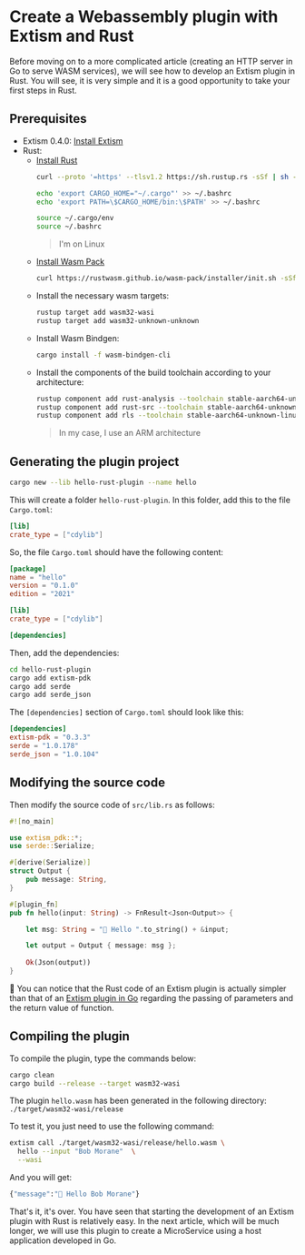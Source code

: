 # Create a Webassembly plugin with Extism and Rust

Before moving on to a more complicated article (creating an HTTP server in Go to serve WASM services), we will see how to develop an Extism plugin in Rust. You will see, it is very simple and it is a good opportunity to take your first steps in Rust.

## Prerequisites

- Extism 0.4.0: [Install Extism](https://extism.org/docs/install)
- Rust:
  - [Install Rust](https://www.rust-lang.org/tools/install)
    ```bash
    curl --proto '=https' --tlsv1.2 https://sh.rustup.rs -sSf | sh -s -- -y

    echo 'export CARGO_HOME="~/.cargo"' >> ~/.bashrc
    echo 'export PATH=\$CARGO_HOME/bin:\$PATH' >> ~/.bashrc

    source ~/.cargo/env
    source ~/.bashrc
    ```
    > I'm on Linux
  - [Install Wasm Pack](https://rustwasm.github.io/wasm-pack/installer/)
    ```bash
    curl https://rustwasm.github.io/wasm-pack/installer/init.sh -sSf | sh
    ```
  - Install the necessary wasm targets:
    ```bash
    rustup target add wasm32-wasi
    rustup target add wasm32-unknown-unknown
    ```
  - Install Wasm Bindgen:
    ```bash
    cargo install -f wasm-bindgen-cli
    ```
  - Install the components of the build toolchain according to your architecture:
    ```bash
    rustup component add rust-analysis --toolchain stable-aarch64-unknown-linux-gnu 
    rustup component add rust-src --toolchain stable-aarch64-unknown-linux-gnu 
    rustup component add rls --toolchain stable-aarch64-unknown-linux-gnu
    ```
    > In my case, I use an ARM architecture

## Generating the plugin project

```bash
cargo new --lib hello-rust-plugin --name hello
```

This will create a folder `hello-rust-plugin`. In this folder, add this to the file `Cargo.toml`:

```toml
[lib]
crate_type = ["cdylib"]
```

So, the file `Cargo.toml` should have the following content:

```toml
[package]
name = "hello"
version = "0.1.0"
edition = "2021"

[lib]
crate_type = ["cdylib"]

[dependencies]
```

Then, add the dependencies:

```bash
cd hello-rust-plugin
cargo add extism-pdk
cargo add serde
cargo add serde_json
```

The `[dependencies]` section of `Cargo.toml` should look like this:

```toml
[dependencies]
extism-pdk = "0.3.3"
serde = "1.0.178"
serde_json = "1.0.104"
```

## Modifying the source code

Then modify the source code of `src/lib.rs` as follows:

```rust
#![no_main]

use extism_pdk::*;
use serde::Serialize;

#[derive(Serialize)]
struct Output {
    pub message: String,
}

#[plugin_fn]
pub fn hello(input: String) -> FnResult<Json<Output>> {

    let msg: String = "🦀 Hello ".to_string() + &input;

    let output = Output { message: msg };
    
    Ok(Json(output))
}
```

👋 You can notice that the Rust code of an Extism plugin is actually simpler than that of an [Extism plugin in Go](https://k33g.hashnode.dev/extism-webassembly-plugins) regarding the passing of parameters and the return value of function.

## Compiling the plugin

To compile the plugin, type the commands below:

```bash
cargo clean
cargo build --release --target wasm32-wasi
```

The plugin `hello.wasm` has been generated in the following directory: `./target/wasm32-wasi/release`

To test it, you just need to use the following command:

```bash
extism call ./target/wasm32-wasi/release/hello.wasm \
  hello --input "Bob Morane"  \
  --wasi
```

And you will get:

```bash
{"message":"🦀 Hello Bob Morane"}
```

That's it, it's over. You have seen that starting the development of an Extism plugin with Rust is relatively easy. In the next article, which will be much longer, we will use this plugin to create a MicroService using a host application developed in Go.
